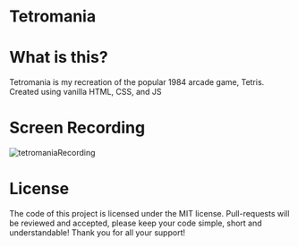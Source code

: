 # Tetromania
# What is this?
Tetromania is my recreation of the popular 1984 arcade game, Tetris. Created using vanilla HTML, CSS, and JS

# Screen Recording
![tetromaniaRecording](https://github.com/user-attachments/assets/bcb5fb6c-31d7-43fb-b4eb-bb96b377a50e)

# License
The code of this project is licensed under the MIT license.
Pull-requests will be reviewed and accepted, please keep your code simple, short and understandable! Thank you for all your support!
